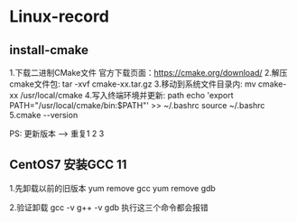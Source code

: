 # Linux-record

## install-cmake
1.下载二进制CMake文件 官方下载页面：https://cmake.org/download/
2.解压cmake文件包: tar -xvf cmake-xx.tar.gz
3.移动到系统文件目录内: mv cmake-xx /usr/local/cmake
4.写入终端环境并更新: path echo 'export PATH="/usr/local/cmake/bin:$PATH"' >> ~/.bashrc source ~/.bashrc
5.cmake --version

PS:
更新版本 --> 重复1 2 3


## CentOS7 安装GCC 11
1.先卸载以前的旧版本
yum remove gcc
yum remove gdb

2.验证卸载
gcc -v
g++ -v
gdb 
执行这三个命令都会报错

